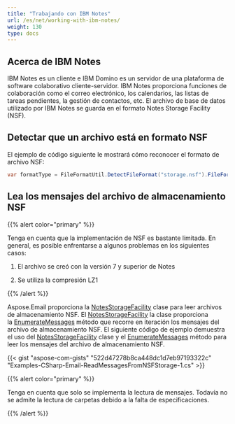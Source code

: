 ```yaml
---
title: "Trabajando con IBM Notes"
url: /es/net/working-with-ibm-notes/
weight: 130
type: docs
---
```



## **Acerca de IBM Notes**

IBM Notes es un cliente e IBM Domino es un servidor de una plataforma de software colaborativo cliente-servidor. IBM Notes proporciona funciones de colaboración como el correo electrónico, los calendarios, las listas de tareas pendientes, la gestión de contactos, etc. El archivo de base de datos utilizado por IBM Notes se guarda en el formato Notes Storage Facility (NSF).

## **Detectar que un archivo está en formato NSF**

El ejemplo de código siguiente le mostrará cómo reconocer el formato de archivo NSF:

```cs
var formatType = FileFormatUtil.DetectFileFormat("storage.nsf").FileFormatType; // Returns FileFormatType.Nsf
```

## **Lea los mensajes del archivo de almacenamiento NSF**

{{% alert color="primary" %}}

Tenga en cuenta que la implementación de NSF es bastante limitada.
En general, es posible enfrentarse a algunos problemas en los siguientes casos:

1. El archivo se creó con la versión 7 y superior de Notes
 
2. Se utiliza la compresión LZ1

{{% /alert %}}

Aspose.Email proporciona la [NotesStorageFacility](https://reference.aspose.com/email/net/aspose.email.storage.nsf/notesstoragefacility/) clase para leer archivos de almacenamiento NSF. El [NotesStorageFacility](https://reference.aspose.com/email/net/aspose.email.storage.nsf/notesstoragefacility/) la clase proporciona la [EnumerateMessages](https://reference.aspose.com/email/net/aspose.email.storage.nsf/notesstoragefacility/enumeratemessages/#enumeratemessages) método que recorre en iteración los mensajes del archivo de almacenamiento NSF. El siguiente código de ejemplo demuestra el uso del [NotesStorageFacility](https://reference.aspose.com/email/net/aspose.email.storage.nsf/notesstoragefacility/) clase y el [EnumerateMessages](https://reference.aspose.com/email/net/aspose.email.storage.nsf/notesstoragefacility/enumeratemessages/#enumeratemessages) método para leer los mensajes del archivo de almacenamiento NSF. 

{{< gist "aspose-com-gists" "522d47278b8ca448dc1d7eb97193322c" "Examples-CSharp-Email-ReadMessagesFromNSFStorage-1.cs" >}}

{{% alert color="primary" %}}

Tenga en cuenta que solo se implementa la lectura de mensajes. Todavía no se admite la lectura de carpetas debido a la falta de especificaciones.

{{% /alert %}}
